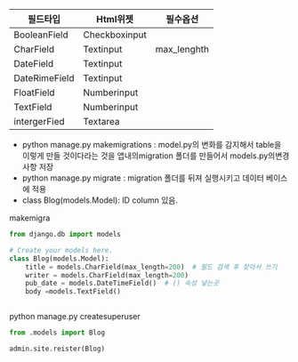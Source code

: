 | 필드타입      | Html위젯      | 필수옵션    |
| ------------- | ------------- | ----------- |
| BooleanField  | Checkboxinput |             |
| CharField     | Textinput     | max_lenghth |
| DateField     | Textinput     |             |
| DateRimeField | Textinput     |             |
| FloatField    | Numberinput   |             |
| TextField     | Numberinput   |             |
| intergerFied  | Textarea      |             |

-  python manage.py makemigrations  : model.py의 변화를 감지해서  table을 이렇게 만들 것이다라는 것을 앱내의migration 폴더를 만들어서 models.py의변경사항 저장
- python manage.py  migrate : migration 폴더를 뒤져 실행시키고 데이터 베이스에 적용
- class Blog(models.Model): ID column 있음.

makemigra

```models.py
from django.db import models

# Create your models here.
class Blog(models.Model):
    title = models.CharField(max_length=200)  # 필드 검색 후 찾아서 쓰기
    writer = models.CharField(max_length=200)
    pub_date = models.DateTimeField()  # () 속성 넣는곳
    body =models.TextField()



```

python manage.py createsuperuser

```admin.py
from .models import Blog

admin.site.reister(Blog)
```

